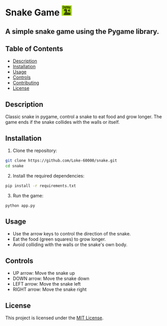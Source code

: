 # Snake Game ![Start Image](assets/start.png)

## A simple snake game using the Pygame library.

## Table of Contents

- [Description](#description)
- [Installation](#installation)
- [Usage](#usage)
- [Controls](#controls)
- [Contributing](#contributing)
- [License](#license)

## Description

Classic snake in pygame, control a snake to eat food and grow longer. The game ends if the snake collides with the walls or itself.

## Installation

1. Clone the repository:

```bash
git clone https://github.com/Loke-60000/snake.git
cd snake
```

2. Install the required dependencies:

```bash
pip install -r requirements.txt
```

3. Run the game:

```bash
python app.py
```

## Usage

- Use the arrow keys to control the direction of the snake.
- Eat the food (green squares) to grow longer.
- Avoid colliding with the walls or the snake's own body.

## Controls

- UP arrow: Move the snake up
- DOWN arrow: Move the snake down
- LEFT arrow: Move the snake left
- RIGHT arrow: Move the snake right

## License

This project is licensed under the [MIT License](LICENSE).
